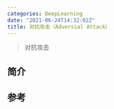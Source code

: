```yaml
---
categories: DeepLearning
date: "2021-06-24T14:32:02Z"
title: 对抗攻击（Adversial Attack）
---
```


> 对抗攻击

## 简介

## 参考
